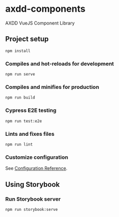 # axdd-components
AXDD VueJS Component Library

## Project setup
```
npm install
```

### Compiles and hot-reloads for development
```
npm run serve
```

### Compiles and minifies for production
```
npm run build
```

### Cypress E2E testing
```
npm run test:e2e
```

### Lints and fixes files
```
npm run lint
```
### Customize configuration
See [Configuration Reference](https://cli.vuejs.org/config/).

## Using Storybook

### Run Storybook server
```
npm run storybook:serve
```